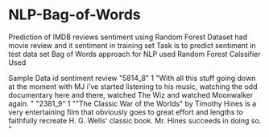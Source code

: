 # NLP-Bag-of-Words
Prediction of IMDB reviews sentiment using Random Forest
Dataset had movie review and it sentiment in training set
Task is to predict sentiment in test data set
Bag of Words approach for NLP used
Random Forest Calssifier Used

Sample Data
id	sentiment	review
"5814_8"	1	"With all this stuff going down at the moment with MJ i've started listening to his music, watching the odd documentary here and there, watched The Wiz and watched Moonwalker again. "
"2381_9"	1	"\"The Classic War of the Worlds\" by Timothy Hines is a very entertaining film that obviously goes to great effort and lengths to faithfully recreate H. G. Wells' classic book. Mr. Hines succeeds in doing so. "
